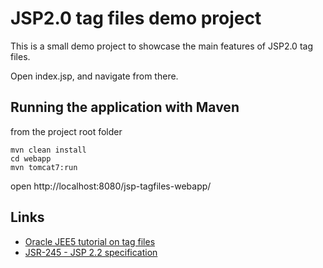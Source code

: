 JSP2.0 tag files demo project
=============================

This is a small demo project to showcase the main features of JSP2.0 tag files.

Open index.jsp, and navigate from there.

Running the application with Maven
----------------------------------

from the project root folder

    mvn clean install
    cd webapp
    mvn tomcat7:run
    
open http://localhost:8080/jsp-tagfiles-webapp/
    
Links
-----

* [Oracle JEE5 tutorial on tag files](http://docs.oracle.com/javaee/5/tutorial/doc/bnama.html)
* [JSR-245 - JSP 2.2 specification](http://download.oracle.com/otndocs/jcp/jsp-2.2-mrel-eval-oth-JSpec/)
